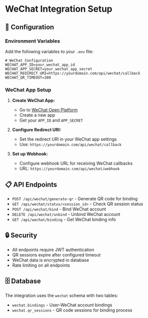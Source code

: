 # WeChat Integration Setup

## 🔧 Configuration

### Environment Variables

Add the following variables to your `.env` file:

```env
# WeChat Configuration
WECHAT_APP_ID=your_wechat_app_id
WECHAT_APP_SECRET=your_wechat_app_secret
WECHAT_REDIRECT_URI=https://yourdomain.com/api/wechat/callback
WECHAT_QR_TIMEOUT=300
```

### WeChat App Setup

1. **Create WeChat App:**
   - Go to [WeChat Open Platform](https://open.weixin.qq.com/)
   - Create a new app
   - Get your `APP_ID` and `APP_SECRET`

2. **Configure Redirect URI:**
   - Set the redirect URI in your WeChat app settings
   - Use: `https://yourdomain.com/api/wechat/callback`

3. **Set up Webhook:**
   - Configure webhook URL for receiving WeChat callbacks
   - URL: `https://yourdomain.com/api/wechat/webhook`

## 📋 API Endpoints

- `POST /api/wechat/generate-qr` - Generate QR code for binding
- `GET /api/wechat/status/<session_id>` - Check QR session status
- `POST /api/wechat/bind` - Bind WeChat account
- `DELETE /api/wechat/unbind` - Unbind WeChat account
- `GET /api/wechat/binding` - Get WeChat binding info

## 🔒 Security

- All endpoints require JWT authentication
- QR sessions expire after configured timeout
- WeChat data is encrypted in database
- Rate limiting on all endpoints

## 🗄️ Database

The integration uses the `wechat` schema with two tables:
- `wechat.bindings` - User-WeChat account bindings
- `wechat.qr_sessions` - QR code sessions for binding process
